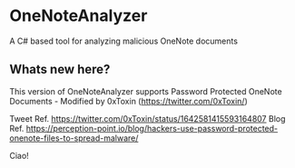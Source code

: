 # OneNoteAnalyzer
A C# based tool for analyzing malicious OneNote documents

## Whats new here?

This version of OneNoteAnalyzer supports Password Protected OneNote Documents - Modified by 0xToxin (https://twitter.com/0xToxin/)

Tweet Ref. https://twitter.com/0xToxin/status/1642581415593164807
Blog Ref. https://perception-point.io/blog/hackers-use-password-protected-onenote-files-to-spread-malware/


Ciao!








































